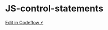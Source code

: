 # JS-control-statements

[Edit in Codeflow ⚡️](https://stackblitz.com/~/github.com/parulchauhann/JS-control-statements)